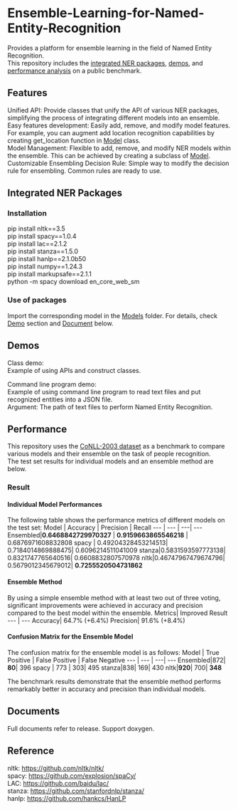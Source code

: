 # Ensemble-Learning-for-Named-Entity-Recognition
Provides a platform for ensemble learning in the field of Named Entity Recognition. \
This repository includes the [integrated NER packages](#integrated-ner-packages), [demos](#demos), and [performance analysis](#performance) on a public benchmark.

## Features
Unified API: Provide classes that unify the API of various NER packages, simplifying the process of integrating different models into an ensemble. \
Easy features development: Easily add, remove, and modify model features. For example, you can augment add location recognition capabilities by creating get_location function in [Model](Models) class. \
Model Management: Flexible to add, remove, and modify NER models within the ensemble. This can be achieved by creating a subclass of [Model](Models). \
Customizable Ensembling Decision Rule: Simple way to modify the decision rule for ensembling. Common rules are ready to use.

## Integrated NER Packages
### Installation
pip install nltk==3.5\
pip install spacy==1.0.4\
pip install lac==2.1.2\
pip install stanza==1.5.0\
pip install hanlp==2.1.0b50\
pip install numpy==1.24.3\
pip install markupsafe==2.1.1\
python -m spacy download en_core_web_sm

### Use of packages
Import the corresponding model in the [Models](Models) folder. For details, check [Demo](#demos) section and [Document](#documents) below.

## Demos
Class demo: \
Example of using APIs and construct classes.

Command line program demo: \
Example of using command line program to read text files and put recognized entities into a JSON file. \
Argument: The path of text files to perform Named Entity Recognition.

## Performance 
This repository uses the [CoNLL-2003 dataset](https://huggingface.co/datasets/tner/conll2003) as a benchmark to compare various models and their ensemble on the task of people recognition. \
The test set results for individual models and an ensemble method are below.

### Result
#### Individual Model Performances
The following table shows the performance metrics of different models on the test set:
 Model      | Accuracy | Precision  | Recall
 --- | --- | ---| ---
 Ensembled|**0.6468842729970327** | **0.9159663865546218** | 0.6876971608832808
 spacy      | 0.49204328453214513| 0.7184014869888475| 0.6096214511041009 
stanza|0.5831593597773138| 0.8321747765640516| 0.6608832807570978
nltk|0.46747967479674796| 0.5679012345679012| **0.7255520504731862**

#### Ensemble Method
By using a simple ensemble method with at least two out of three voting, significant improvements were achieved in accuracy and precision compared to the best model within the ensemble.
Metrics|	Improved Result
 --- | --- 
Accuracy|	64.7% (+6.4%)
Precision|	91.6% (+8.4%)

#### Confusion Matrix for the Ensemble Model
The confusion matrix for the ensemble model is as follows:
 Model      | True Positive | False Positive  | False Negative
 --- | --- | ---| ---
 Ensembled|872| **80**| 396
 spacy      | 773 | 303| 495 
stanza|838| 169| 430
nltk|**920**| 700| **348**

The benchmark results demonstrate that the ensemble method performs remarkably better in accuracy and precision than individual models. 

## Documents
Full documents refer to release. 
Support doxygen.

## Reference
nltk: https://github.com/nltk/nltk/ \
spacy: https://github.com/explosion/spaCy/ \
LAC: https://github.com/baidu/lac/ \
stanza: https://github.com/stanfordnlp/stanza/ \
hanlp: https://github.com/hankcs/HanLP
